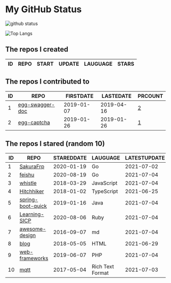 # My GitHub Status

<img src="https://github-readme-stats-1.yihong0618.vercel.app/api?username=jc-lathander&show_icons=true&&&hide_title=true&count_private=true" alt="github status" />

![Top Langs](https://github-readme-stats-1.yihong0618.vercel.app/api/top-langs/?username=jc-lathander&layout=compact)

<!--START_SECTION:my_github-->
## The repos I created
| ID | REPO | START | UPDATE | LAUGUAGE | STARS |
|----|------|-------|--------|----------|-------|

## The repos I contributed to
| ID |                                REPO                                | FIRSTDATE  | LASTEDATE  |                                          PRCOUNT                                           |
|----|--------------------------------------------------------------------|------------|------------|--------------------------------------------------------------------------------------------|
|  1 | [egg-swagger-doc](https://github.com/Yanshijie-EL/egg-swagger-doc) | 2019-01-07 | 2019-04-16 | [2](https://github.com/Yanshijie-EL/egg-swagger-doc/pulls?q=is%3Apr+author%3Ajc-lathander) |
|  2 | [egg-captcha](https://github.com/Raoul1996/egg-captcha)            | 2019-01-26 | 2019-01-26 | [1](https://github.com/Raoul1996/egg-captcha/pulls?q=is%3Apr+author%3Ajc-lathander)        |

## The repos I stared (random 10)
| ID |                                 REPO                                  | STAREDDATE |     LAUGUAGE     | LATESTUPDATE |
|----|-----------------------------------------------------------------------|------------|------------------|--------------|
|  1 | [SakuraFrp](https://github.com/ZeroDream-CN/SakuraFrp)                | 2020-01-19 | Go               | 2021-07-02   |
|  2 | [feishu](https://github.com/fastwego/feishu)                          | 2020-08-19 | Go               | 2021-07-04   |
|  3 | [whistle](https://github.com/avwo/whistle)                            | 2018-03-29 | JavaScript       | 2021-07-04   |
|  4 | [Hitchhiker](https://github.com/brookshi/Hitchhiker)                  | 2018-01-02 | TypeScript       | 2021-06-25   |
|  5 | [spring-boot-quick](https://github.com/vector4wang/spring-boot-quick) | 2019-01-16 | Java             | 2021-07-04   |
|  6 | [Learning-SICP](https://github.com/DeathKing/Learning-SICP)           | 2020-08-06 | Ruby             | 2021-07-04   |
|  7 | [awesome-design](https://github.com/gztchan/awesome-design)           | 2016-09-07 | md               | 2021-07-04   |
|  8 | [blog](https://github.com/xizhibei/blog)                              | 2018-05-05 | HTML             | 2021-06-29   |
|  9 | [web-frameworks](https://github.com/the-benchmarker/web-frameworks)   | 2019-06-07 | PHP              | 2021-07-04   |
| 10 | [mqtt](https://github.com/mcxiaoke/mqtt)                              | 2017-05-04 | Rich Text Format | 2021-07-03   |

<!--END_SECTION:my_github-->
